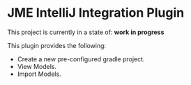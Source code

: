 JME IntelliJ Integration Plugin
=

This project is currently in a state of: **work in progress**

This plugin provides the following:

- Create a new pre-configured gradle project.
- View Models.
- Import Models.

